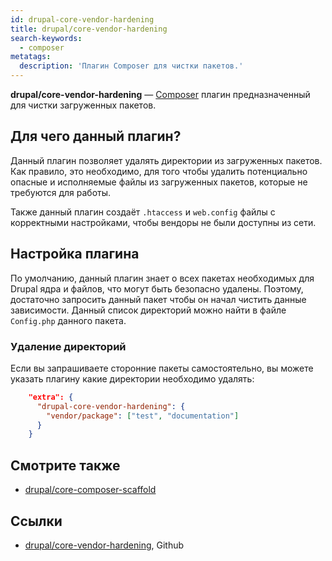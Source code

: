 ```yaml
---
id: drupal-core-vendor-hardening
title: drupal/core-vendor-hardening
search-keywords:
  - composer
metatags:
  description: 'Плагин Composer для чистки пакетов.'
---
```


**drupal/core-vendor-hardening** — [Composer](composer.md) плагин предназначенный для чистки загруженных пакетов.

## Для чего данный плагин?

Данный плагин позволяет удалять директории из загруженных пакетов. Как правило, это необходимо, для того чтобы удалить потенциально опасные и исполняемые файлы из загруженных пакетов, которые не требуются для работы.

Также данный плагин создаёт `.htaccess` и `web.config` файлы с корректными настройками, чтобы вендоры не были доступны из сети.

## Настройка плагина

По умолчанию, данный плагин знает о всех пакетах необходимых для Drupal ядра и файлов, что могут быть безопасно удалены. Поэтому, достаточно запросить данный пакет чтобы он начал чистить данные зависимости. Данный список директорий можно найти в файле `Config.php` данного пакета.

### Удаление директорий

Если вы запрашиваете сторонние пакеты самостоятельно, вы можете указать плагину какие директории необходимо удалять:

```json
    "extra": {
      "drupal-core-vendor-hardening": {
        "vendor/package": ["test", "documentation"]
      }
    }
```

## Смотрите также

- [drupal/core-composer-scaffold](drupal-core-composer-scaffold.md)

## Ссылки

- [drupal/core-vendor-hardening](https://github.com/drupal/core-vendor-hardening), Github